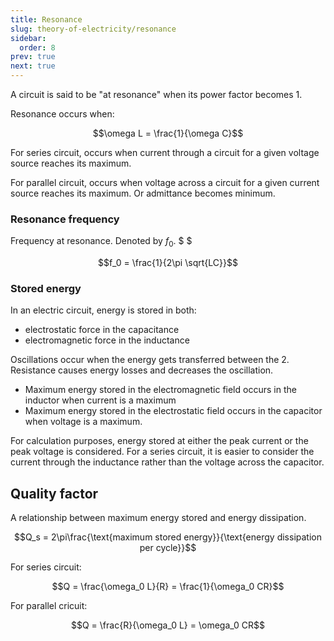 ```yaml
---
title: Resonance
slug: theory-of-electricity/resonance
sidebar:
  order: 8
prev: true
next: true
---
```


A circuit is said to be "at resonance" when its power factor becomes 1.

Resonance occurs when:

```math
\omega L = \frac{1}{\omega C}
```

For series circuit, occurs when current through a circuit for a given voltage source reaches its maximum.

For parallel circuit, occurs when voltage across a circuit for a given current source reaches its maximum. Or admittance becomes minimum.

### Resonance frequency

Frequency at resonance. Denoted by $f_0$. $ $

```math
f_0 = \frac{1}{2\pi \sqrt{LC}}
```

### Stored energy

In an electric circuit, energy is stored in both:

- electrostatic force in the capacitance
- electromagnetic force in the inductance

Oscillations occur when the energy gets transferred between the 2. Resistance
causes energy losses and decreases the oscillation.

- Maximum energy stored in the electromagnetic field occurs in the inductor when
  current is a maximum
- Maximum energy stored in the electrostatic field occurs in the capacitor when
  voltage is a maximum.

For calculation purposes, energy stored at either the peak current or the peak
voltage is considered. For a series circuit, it is easier to consider the
current through the inductance rather than the voltage across the capacitor.

## Quality factor

A relationship between maximum energy stored and energy dissipation.

```math
Q_s = 2\pi\frac{\text{maximum stored energy}}{\text{energy dissipation per cycle}}
```

For series circuit:

```math
Q = \frac{\omega_0 L}{R} = \frac{1}{\omega_0 CR}
```

For parallel cricuit:

```math
Q = \frac{R}{\omega_0 L} = \omega_0 CR
```
